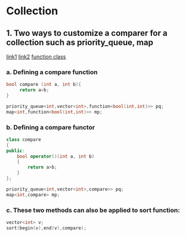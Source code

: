 # Collection

## 1. Two ways to customize a comparer for a collection such as priority_queue, map
[link1](http://fusharblog.com/3-ways-to-define-comparison-functions-in-cpp/)
[link2](https://stackoverflow.com/questions/16111337/declaring-a-priority-queue-in-c-with-a-custom-comparator)
[function class](https://www.zhihu.com/question/38955439)

### a. Defining a compare function

```c++
bool compare (int a, int b){
     return a>b;
}

priority_queue<int,vector<int>,function<bool(int,int)>> pq;
map<int,function<bool(int,int)>> mp;
```

### b. Defining a compare functor

```c++
class compare
{
public:
    bool operator()(int a, int b)
    {
        return a>b;
    }
};

priority_queue<int,vector<int>,compare>> pq; 
map<int,compare> mp;
``` 

### c. These two methods can also be applied to sort function:

```c++
vector<int> v;
sort(begin(v),end(v),compare);
```


